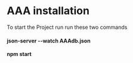 # AAA installation
To start the Project run run these two commands
####  json-server --watch AAAdb.json
####  npm start
